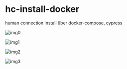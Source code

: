 # hc-install-docker
human connection install über docker-compose, cypress

![img0](https://user-images.githubusercontent.com/1324583/63830878-8adf0280-c96d-11e9-859e-6a748d1d842c.png)



![img1](https://user-images.githubusercontent.com/1324583/63830892-97fbf180-c96d-11e9-8bc8-435f21e56c0a.png)

![img2](https://user-images.githubusercontent.com/1324583/63830910-9b8f7880-c96d-11e9-83ab-e369ab7f4415.png)



![img3](https://user-images.githubusercontent.com/1324583/63830917-a0542c80-c96d-11e9-9694-815921dada1a.png)
